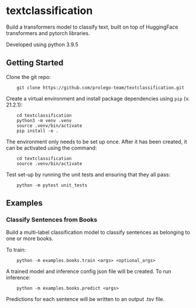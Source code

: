 # textclassification

Build a transformers model to classify text, built on top of HuggingFace transformers and pytorch libraries.

Developed using python 3.9.5

## Getting Started

Clone the git repo:

        git clone https://github.com/prolego-team/textclassification.git

Create a virtual environment and install package dependencies using `pip` (v. 21.2.1):

        cd textclassification
        python3 -m venv .venv
        source .venv/bin/activate
        pip install -e .

The environment only needs to be set up once. After it has been created, it can be activated using the command:

        cd textclassification
        source .venv/bin/activate

Test set-up by running the unit tests and ensuring that they all pass:

        python -m pytest unit_tests

## Examples

### Classify Sentences from Books

Build a multi-label classification model to classify sentences as belonging to one or more books.

To train:

        python -m examples.books.train <args> <optional_args>

A trained model and inference config json file will be created. To run inference:

        python -m examples.books.predict <args>

Predictions for each sentence will be written to an output .tsv file.
